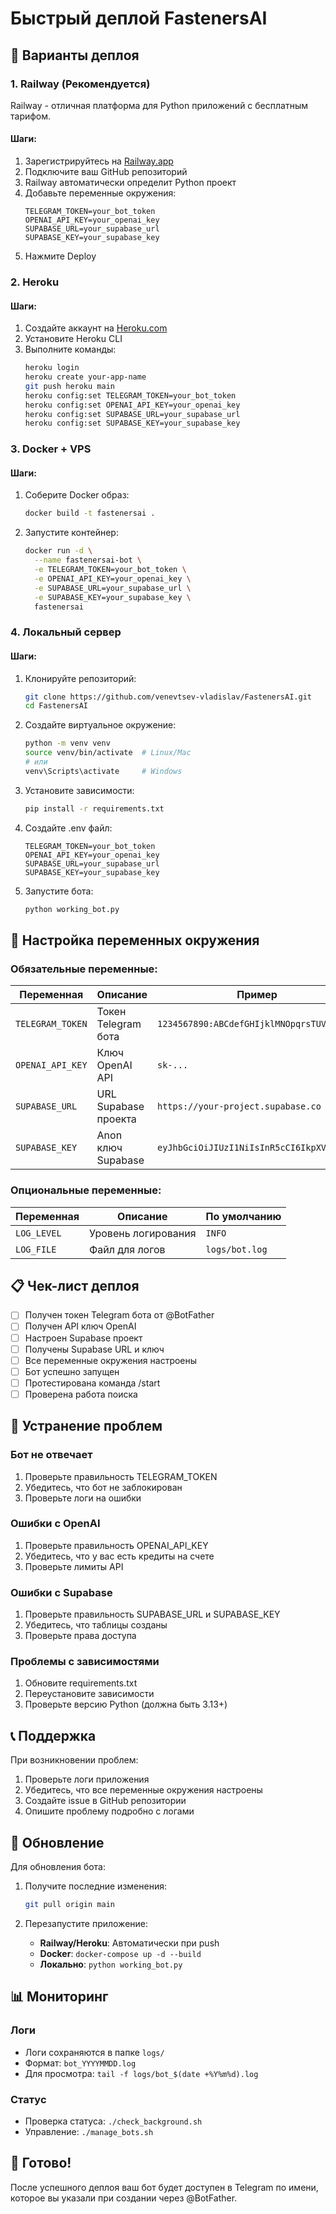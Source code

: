 # Быстрый деплой FastenersAI

## 🚀 Варианты деплоя

### 1. Railway (Рекомендуется)

Railway - отличная платформа для Python приложений с бесплатным тарифом.

#### Шаги:
1. Зарегистрируйтесь на [Railway.app](https://railway.app)
2. Подключите ваш GitHub репозиторий
3. Railway автоматически определит Python проект
4. Добавьте переменные окружения:
   ```
   TELEGRAM_TOKEN=your_bot_token
   OPENAI_API_KEY=your_openai_key
   SUPABASE_URL=your_supabase_url
   SUPABASE_KEY=your_supabase_key
   ```
5. Нажмите Deploy

### 2. Heroku

#### Шаги:
1. Создайте аккаунт на [Heroku.com](https://heroku.com)
2. Установите Heroku CLI
3. Выполните команды:
   ```bash
   heroku login
   heroku create your-app-name
   git push heroku main
   heroku config:set TELEGRAM_TOKEN=your_bot_token
   heroku config:set OPENAI_API_KEY=your_openai_key
   heroku config:set SUPABASE_URL=your_supabase_url
   heroku config:set SUPABASE_KEY=your_supabase_key
   ```

### 3. Docker + VPS

#### Шаги:
1. Соберите Docker образ:
   ```bash
   docker build -t fastenersai .
   ```
2. Запустите контейнер:
   ```bash
   docker run -d \
     --name fastenersai-bot \
     -e TELEGRAM_TOKEN=your_bot_token \
     -e OPENAI_API_KEY=your_openai_key \
     -e SUPABASE_URL=your_supabase_url \
     -e SUPABASE_KEY=your_supabase_key \
     fastenersai
   ```

### 4. Локальный сервер

#### Шаги:
1. Клонируйте репозиторий:
   ```bash
   git clone https://github.com/venevtsev-vladislav/FastenersAI.git
   cd FastenersAI
   ```
2. Создайте виртуальное окружение:
   ```bash
   python -m venv venv
   source venv/bin/activate  # Linux/Mac
   # или
   venv\Scripts\activate     # Windows
   ```
3. Установите зависимости:
   ```bash
   pip install -r requirements.txt
   ```
4. Создайте .env файл:
   ```env
   TELEGRAM_TOKEN=your_bot_token
   OPENAI_API_KEY=your_openai_key
   SUPABASE_URL=your_supabase_url
   SUPABASE_KEY=your_supabase_key
   ```
5. Запустите бота:
   ```bash
   python working_bot.py
   ```

## 🔧 Настройка переменных окружения

### Обязательные переменные:

| Переменная | Описание | Пример |
|------------|----------|---------|
| `TELEGRAM_TOKEN` | Токен Telegram бота | `1234567890:ABCdefGHIjklMNOpqrsTUVwxyz` |
| `OPENAI_API_KEY` | Ключ OpenAI API | `sk-...` |
| `SUPABASE_URL` | URL Supabase проекта | `https://your-project.supabase.co` |
| `SUPABASE_KEY` | Anon ключ Supabase | `eyJhbGciOiJIUzI1NiIsInR5cCI6IkpXVCJ9...` |

### Опциональные переменные:

| Переменная | Описание | По умолчанию |
|------------|----------|--------------|
| `LOG_LEVEL` | Уровень логирования | `INFO` |
| `LOG_FILE` | Файл для логов | `logs/bot.log` |

## 📋 Чек-лист деплоя

- [ ] Получен токен Telegram бота от @BotFather
- [ ] Получен API ключ OpenAI
- [ ] Настроен Supabase проект
- [ ] Получены Supabase URL и ключ
- [ ] Все переменные окружения настроены
- [ ] Бот успешно запущен
- [ ] Протестирована команда /start
- [ ] Проверена работа поиска

## 🐛 Устранение проблем

### Бот не отвечает
1. Проверьте правильность TELEGRAM_TOKEN
2. Убедитесь, что бот не заблокирован
3. Проверьте логи на ошибки

### Ошибки с OpenAI
1. Проверьте правильность OPENAI_API_KEY
2. Убедитесь, что у вас есть кредиты на счете
3. Проверьте лимиты API

### Ошибки с Supabase
1. Проверьте правильность SUPABASE_URL и SUPABASE_KEY
2. Убедитесь, что таблицы созданы
3. Проверьте права доступа

### Проблемы с зависимостями
1. Обновите requirements.txt
2. Переустановите зависимости
3. Проверьте версию Python (должна быть 3.13+)

## 📞 Поддержка

При возникновении проблем:

1. Проверьте логи приложения
2. Убедитесь, что все переменные окружения настроены
3. Создайте issue в GitHub репозитории
4. Опишите проблему подробно с логами

## 🔄 Обновление

Для обновления бота:

1. Получите последние изменения:
   ```bash
   git pull origin main
   ```

2. Перезапустите приложение:
   - **Railway/Heroku**: Автоматически при push
   - **Docker**: `docker-compose up -d --build`
   - **Локально**: `python working_bot.py`

## 📊 Мониторинг

### Логи
- Логи сохраняются в папке `logs/`
- Формат: `bot_YYYYMMDD.log`
- Для просмотра: `tail -f logs/bot_$(date +%Y%m%d).log`

### Статус
- Проверка статуса: `./check_background.sh`
- Управление: `./manage_bots.sh`

## 🎯 Готово!

После успешного деплоя ваш бот будет доступен в Telegram по имени, которое вы указали при создании через @BotFather.
